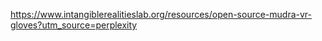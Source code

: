 

https://www.intangiblerealitieslab.org/resources/open-source-mudra-vr-gloves?utm_source=perplexity
